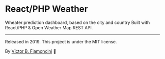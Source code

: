 # React/PHP Weather

Wheater prediction dashboard, based on the city and country 
Built with React/PHP & Open Weather Map REST API.

----------
Released in 2019. This project is under the MIT license.

By [Victor B. Fiamoncini](https://github.com/Victor-Fiamoncini) 🚀

